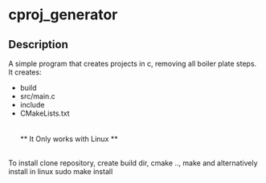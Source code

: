 # cproj_generator
## Description
A simple program that creates projects in c, removing all boiler plate steps.
It creates:
- build
- src/main.c
- include
- CMakeLists.txt
  <br>
  <br>
  <br>
** It Only works with Linux **
<br>
To install clone repository, create build dir, cmake .., make and alternatively install in linux sudo make install
